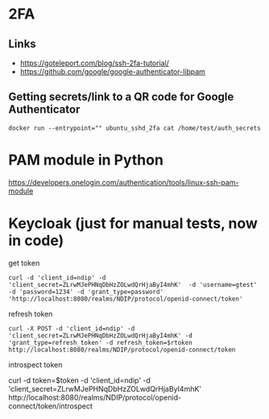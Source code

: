 # 2FA

## Links

* https://goteleport.com/blog/ssh-2fa-tutorial/
* https://github.com/google/google-authenticator-libpam

## Getting secrets/link to a QR code for Google Authenticator
```
docker run --entrypoint="" ubuntu_sshd_2fa cat /home/test/auth_secrets
```

# PAM module in Python

https://developers.onelogin.com/authentication/tools/linux-ssh-pam-module

# Keycloak (just for manual tests, now in code)

get token

```curl -d 'client_id=ndip' -d 'client_secret=ZLrwMJePHNqDbHzZOLwdQrHjaByI4mhK'  -d 'username=gtest' -d 'password=1234' -d 'grant_type=password' 'http://localhost:8080/realms/NDIP/protocol/openid-connect/token'```


refresh token

```curl -X POST -d 'client_id=ndip' -d 'client_secret=ZLrwMJePHNqDbHzZOLwdQrHjaByI4mhK' -d 'grant_type=refresh_token' -d refresh_token=$rtoken http://localhost:8080/realms/NDIP/protocol/openid-connect/token```

introspect token

curl -d token=$token -d 'client_id=ndip'  -d 'client_secret=ZLrwMJePHNqDbHzZOLwdQrHjaByI4mhK'  http://localhost:8080/realms/NDIP/protocol/openid-connect/token/introspect
